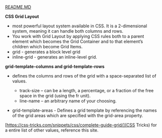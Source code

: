 [README.MD](README.md)  

**CSS Grid Layout**  
- most powerful layout system available in CSS. It is a 2-dimensional system, meaning it can handle both columns and rows.  
-  You work with Grid Layout by applying CSS rules both to a parent element which becomes the Grid Container and to that element’s children which become Grid Items.  
 - grid - generates a block level grid  
 - inline-grid - generates an inline-level grid. 

**grid-template-columns and grid-template-rows**  
- defines the columns and rows of the grid with a space-separated list of values.
    - track-size – can be a length, a percentage, or a fraction of the free space in the grid (using the fr unit).  
    - line-name – an arbitrary name of your choosing.  

- grid-template-areas - Defines a grid template by referencing the names of the grid areas which are specified with the grid-area property.  


[https://css-tricks.com/snippets/css/complete-guide-grid/](CSS Tricks) for a entire list of other values, reference this site.  

